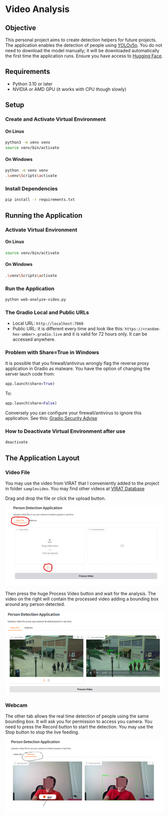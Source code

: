 # Video Analysis

## Objective
This personal project aims to create detection helpers for future projects. The application enables the detection of people using [YOLOv5n](https://docs.ultralytics.com/models/yolov5/). You do not need to download the model manually; it will be downloaded automatically the first time the application runs. Ensure you have access to [Hugging Face](https://huggingface.co/).

## Requirements
- Python 3.10 or later
- NVIDIA or AMD GPU (it works with CPU though slowly)

## Setup

### Create and Activate Virtual Environment

#### On Linux
```bash
python3 -m venv venv
source venv/bin/activate
```

#### On Windows
```bash
python -m venv venv
.\venv\Scripts\activate
```

### Install Dependencies
```bash
pip install -r requirements.txt
```

## Running the Application

### Activate Virtual Environment

#### On Linux
```bash
source venv/bin/activate
```

#### On Windows
```bash
.\venv\Scripts\activate
```

### Run the Application
```bash
python web-analyze-video.py
```
### The Gradio Local and Public URLs
- Local URL: ```http://localhost:7860```
- Public URL: it is different every time and look like this:
```https://<random-hex-umber>.gradio.live``` and it is valid for 72 hours only. It can be accessed anywhere.

### Problem with Share=True in Windows
It is possible that you firewall/antivirus wrongly flag the reverse proxy application in Gradio as malware. You have the option of changing the server lauch code from:
```python
app.launch(share=True)
```
To:
```python
app.launch(share=False)
```

Conversely you can configure your firewall/antivirus to ignore this application. See this:
[Gradio Security Advise](https://github.com/gradio-app/gradio/security/advisories/GHSA-279j-x4gx-hfrh)

### How to Deactivate Virtual Environment after use
```bash
deactivate
```
## The Application Layout

### Video File
You may use the video from VIRAT that I conveniently added to the project in folder ```samplevideo```. You may find other videos at [VIRAT Database](https://viratdata.org/)

Drag and drop the file or click the upload button.

![Video File](image.png)

Then press the huge Process Video button and wait for the analysis. The video on the right will contain the processed video adding a bounding box around any person detected.

![Bounding Boxes](image-1.png)

### Webcam
The other tab allows the real time detection of people using the same bounding box. It will ask you for permission to access you camera. You need to press the Record button to start the detection. You may use the Stop button to stop the live feeding.

![alt text](image-2.png)


